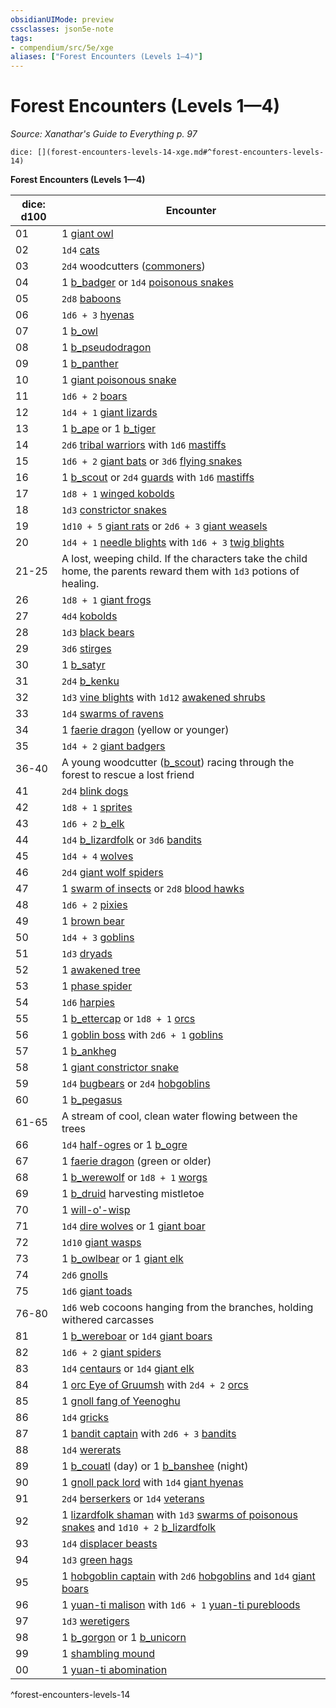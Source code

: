 ```yaml
---
obsidianUIMode: preview
cssclasses: json5e-note
tags:
- compendium/src/5e/xge
aliases: ["Forest Encounters (Levels 1—4)"]
---
```

# Forest Encounters (Levels 1—4)
*Source: Xanathar's Guide to Everything p. 97* 

`dice: [](forest-encounters-levels-14-xge.md#^forest-encounters-levels-14)`

**Forest Encounters (Levels 1—4)**

| dice: d100 | Encounter |
|------------|-----------|
| 01 | 1 [giant owl](b_giant-owl.md) |
| 02 | `1d4` [cats](b_cat.md) |
| 03 | `2d4` woodcutters ([commoners](b_commoner.md)) |
| 04 | 1 [b_badger](b_badger.md) or `1d4` [poisonous snakes](b_poisonous-snake.md) |
| 05 | `2d8` [baboons](b_baboon.md) |
| 06 | `1d6 + 3` [hyenas](b_hyena.md) |
| 07 | 1 [b_owl](b_owl.md) |
| 08 | 1 [b_pseudodragon](b_pseudodragon.md) |
| 09 | 1 [b_panther](b_panther.md) |
| 10 | 1 [giant poisonous snake](b_giant-poisonous-snake.md) |
| 11 | `1d6 + 2` [boars](b_boar.md) |
| 12 | `1d4 + 1` [giant lizards](b_giant-lizard.md) |
| 13 | 1 [b_ape](b_ape.md) or 1 [b_tiger](b_tiger.md) |
| 14 | `2d6` [tribal warriors](b_tribal-warrior.md) with `1d6` [mastiffs](b_mastiff.md) |
| 15 | `1d6 + 2` [giant bats](b_giant-bat.md) or `3d6` [flying snakes](b_flying-snake.md) |
| 16 | 1 [b_scout](b_scout.md) or `2d4` [guards](b_guard.md) with `1d6` [mastiffs](b_mastiff.md) |
| 17 | `1d8 + 1` [winged kobolds](b_winged-kobold.md) |
| 18 | `1d3` [constrictor snakes](b_constrictor-snake.md) |
| 19 | `1d10 + 5` [giant rats](b_giant-rat.md) or `2d6 + 3` [giant weasels](b_giant-weasel.md) |
| 20 | `1d4 + 1` [needle blights](b_needle-blight.md) with `1d6 + 3` [twig blights](b_twig-blight.md) |
| 21-25 | A lost, weeping child. If the characters take the child home, the parents reward them with `1d3` potions of healing. |
| 26 | `1d8 + 1` [giant frogs](b_giant-frog.md) |
| 27 | `4d4` [kobolds](b_kobold.md) |
| 28 | `1d3` [black bears](b_black-bear.md) |
| 29 | `3d6` [stirges](b_stirge.md) |
| 30 | 1 [b_satyr](b_satyr.md) |
| 31 | `2d4` [b_kenku](b_kenku.md) |
| 32 | `1d3` [vine blights](b_vine-blight.md) with `1d12` [awakened shrubs](b_awakened-shrub.md) |
| 33 | `1d4` [swarms of ravens](b_swarm-of-ravens.md) |
| 34 | 1 [faerie dragon](b_faerie-dragon-yellow.md) (yellow or younger) |
| 35 | `1d4 + 2` [giant badgers](b_giant-badger.md) |
| 36-40 | A young woodcutter ([b_scout](b_scout.md)) racing through the forest to rescue a lost friend |
| 41 | `2d4` [blink dogs](b_blink-dog.md) |
| 42 | `1d8 + 1` [sprites](b_sprite.md) |
| 43 | `1d6 + 2` [b_elk](b_elk.md) |
| 44 | `1d4` [b_lizardfolk](b_lizardfolk.md) or `3d6` [bandits](b_bandit.md) |
| 45 | `1d4 + 4` [wolves](b_wolf.md) |
| 46 | `2d4` [giant wolf spiders](b_giant-wolf-spider.md) |
| 47 | 1 [swarm of insects](b_swarm-of-insects.md) or `2d8` [blood hawks](b_blood-hawk.md) |
| 48 | `1d6 + 2` [pixies](b_pixie.md) |
| 49 | 1 [brown bear](b_brown-bear.md) |
| 50 | `1d4 + 3` [goblins](b_goblin.md) |
| 51 | `1d3` [dryads](b_dryad.md) |
| 52 | 1 [awakened tree](b_awakened-tree.md) |
| 53 | 1 [phase spider](b_phase-spider.md) |
| 54 | `1d6` [harpies](b_harpy.md) |
| 55 | 1 [b_ettercap](b_ettercap.md) or `1d8 + 1` [orcs](b_orc.md) |
| 56 | 1 [goblin boss](b_goblin-boss.md) with `2d6 + 1` [goblins](b_goblin.md) |
| 57 | 1 [b_ankheg](b_ankheg.md) |
| 58 | 1 [giant constrictor snake](b_giant-constrictor-snake.md) |
| 59 | `1d4` [bugbears](b_bugbear.md) or `2d4` [hobgoblins](b_hobgoblin.md) |
| 60 | 1 [b_pegasus](b_pegasus.md) |
| 61-65 | A stream of cool, clean water flowing between the trees |
| 66 | `1d4` [half-ogres](b_half-ogre-ogrillon.md) or 1 [b_ogre](b_ogre.md) |
| 67 | 1 [faerie dragon](b_faerie-dragon-green.md) (green or older) |
| 68 | 1 [b_werewolf](b_werewolf.md) or `1d8 + 1` [worgs](b_worg.md) |
| 69 | 1 [b_druid](b_druid.md) harvesting mistletoe |
| 70 | 1 [will-o'-wisp](b_will-o-wisp.md) |
| 71 | `1d4` [dire wolves](b_dire-wolf.md) or 1 [giant boar](b_giant-boar.md) |
| 72 | `1d10` [giant wasps](b_giant-wasp.md) |
| 73 | 1 [b_owlbear](b_owlbear.md) or 1 [giant elk](b_giant-elk.md) |
| 74 | `2d6` [gnolls](b_gnoll.md) |
| 75 | `1d6` [giant toads](b_giant-toad.md) |
| 76-80 | `1d6` web cocoons hanging from the branches, holding withered carcasses |
| 81 | 1 [b_wereboar](b_wereboar.md) or `1d4` [giant boars](b_giant-boar.md) |
| 82 | `1d6 + 2` [giant spiders](b_giant-spider.md) |
| 83 | `1d4` [centaurs](b_centaur.md) or `1d4` [giant elk](b_giant-elk.md) |
| 84 | 1 [orc Eye of Gruumsh](b_orc-eye-of-gruumsh.md) with `2d4 + 2` [orcs](b_orc.md) |
| 85 | 1 [gnoll fang of Yeenoghu](b_gnoll-fang-of-yeenoghu.md) |
| 86 | `1d4` [gricks](b_grick.md) |
| 87 | 1 [bandit captain](b_bandit-captain.md) with `2d6 + 3` [bandits](b_bandit.md) |
| 88 | `1d4` [wererats](b_wererat.md) |
| 89 | 1 [b_couatl](b_couatl.md) (day) or 1 [b_banshee](b_banshee.md) (night) |
| 90 | 1 [gnoll pack lord](b_gnoll-pack-lord.md) with `1d4` [giant hyenas](b_giant-hyena.md) |
| 91 | `2d4` [berserkers](b_berserker.md) or `1d4` [veterans](b_veteran.md) |
| 92 | 1 [lizardfolk shaman](b_lizardfolk-shaman.md) with `1d3` [swarms of poisonous snakes](b_swarm-of-poisonous-snakes.md) and `1d10 + 2` [b_lizardfolk](b_lizardfolk.md) |
| 93 | `1d4` [displacer beasts](b_displacer-beast.md) |
| 94 | `1d3` [green hags](2.%20GM%20Tools/5eTools%20Compendium%20&%20Rules/z_compendium/bestiary/fey/b_green-hag.md) |
| 95 | 1 [hobgoblin captain](b_hobgoblin-captain.md) with `2d6` [hobgoblins](b_hobgoblin.md) and `1d4` [giant boars](b_giant-boar.md) |
| 96 | 1 [yuan-ti malison](b_yuan-ti-malison-type-1.md) with `1d6 + 1` [yuan-ti purebloods](b_yuan-ti-pureblood.md) |
| 97 | `1d3` [weretigers](b_weretiger.md) |
| 98 | 1 [b_gorgon](b_gorgon.md) or 1 [b_unicorn](2.%20GM%20Tools/5eTools%20Compendium%20&%20Rules/z_compendium/bestiary/celestial/b_unicorn.md) |
| 99 | 1 [shambling mound](b_shambling-mound.md) |
| 00 | 1 [yuan-ti abomination](b_yuan-ti-abomination.md) |
^forest-encounters-levels-14